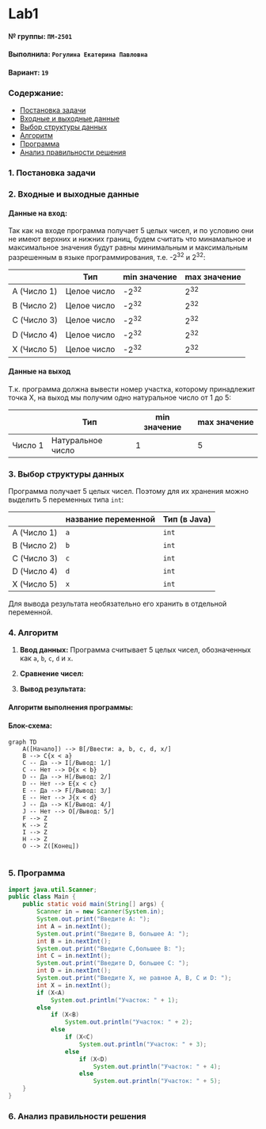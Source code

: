 # Lab1
#### № группы: `ПМ-2501`

#### Выполнила: `Рогулина Екатерина Павловна`

#### Вариант: `19`

### Cодержание:

- [Постановка задачи](#1-постановка-задачи)
- [Входные и выходные данные](#2-входные-и-выходные-данные)
- [Выбор структуры данных](#3-выбор-структуры-данных)
- [Алгоритм](#4-алгоритм)
- [Программа](#5-программа)
- [Анализ правильности решения](#6-анализ-правильности-решения)

### 1. Постановка задачи

> 
>

### 2. Входные и выходные данные
#### Данные на вход:

Так как на входе программа получает 5 целых чисел, и по условию они не имеют верхних и нижних границ, будем считать что минамальное и максимальное значения будут равны минимальным и максимальным разрешенным в языке программирования, т.е. -2<sup>32</sup> и 2<sup>32</sup>:

|             | Тип         | min значение    | max значение   |
|-------------|-------------|-----------------|----------------|
| A (Число 1) | Целое число | -2<sup>32</sup> | 2<sup>32</sup> |
| B (Число 2) | Целое число | -2<sup>32</sup> | 2<sup>32</sup> |
| C (Число 3) | Целое число | -2<sup>32</sup> | 2<sup>32</sup> |
| D (Число 4) | Целое число | -2<sup>32</sup> | 2<sup>32</sup> |
| X (Число 5) | Целое число | -2<sup>32</sup> | 2<sup>32</sup> |


#### Данные на выход
Т.к. программа должна вывести номер участка, которому принадлежит точка X, на выход мы получим одно натуральное число от 1 до 5:

|         | Тип               | min значение | max значение   |
|---------|-------------------|--------------|----------------|
| Число 1 | Натуральное число | 1            | 5              |

### 3. Выбор структуры данных

Программа получает 5 целых чисел. Поэтому для их хранения
можно выделить 5 переменных типа `int`:

|             | название переменной | Тип (в Java) | 
|-------------|---------------------|--------------|
| A (Число 1) | `a`                 | `int`        |
| B (Число 2) | `b`                 | `int`        |  
| C (Число 3) | `c`                 | `int`        |
| D (Число 4) | `d`                 | `int`        |
| X (Число 5) | `x`                 | `int`        |

Для вывода результата необязательно его хранить в отдельной переменной.

### 4. Алгоритм

1. **Ввод данных:**
  Программа считывает 5 целых чисел, обозначенных как `a`, `b`, `c`, `d` и `x`.

2. **Сравнение чисел:**  

3. **Вывод результата:**  
  

#### Алгоритм выполнения программы:

#### Блок-схема:

```mermaid
graph TD
    A([Начало]) --> B[/Ввести: a, b, c, d, x/]
    B --> C{x < a}
    C -- Да --> I[/Вывод: 1/]
    C -- Нет --> D{x < b}
    D -- Да --> H[/Вывод: 2/]
    D -- Нет --> E{x < c}
    E -- Да --> F[/Вывод: 3/]
    E -- Нет --> J{x < d}
    J -- Да --> K[/Вывод: 4/]
    J -- Нет --> O[/Вывод: 5/]
    F --> Z
    K --> Z
    I --> Z
    H --> Z
    O --> Z([Конец])
    

```

### 5. Программа

```java
import java.util.Scanner;
public class Main {
    public static void main(String[] args) {
        Scanner in = new Scanner(System.in);
        System.out.print("Введите A: ");
        int A = in.nextInt();
        System.out.print("Введите B, большее A: ");
        int B = in.nextInt();
        System.out.print("Введите C,большее B: ");
        int C = in.nextInt();
        System.out.print("Введите D, большее C: ");
        int D = in.nextInt();
        System.out.print("Введите X, не равное A, B, C и D: ");
        int X = in.nextInt();
        if (X<A)
            System.out.println("Участок: " + 1);
        else
            if (X<B)
                System.out.println("Участок: " + 2);
            else
                if (X<C)
                    System.out.println("Участок: " + 3);
                else
                    if (X<D)
                        System.out.println("Участок: " + 4);
                    else
                        System.out.println("Участок: " + 5);
    }
}
```

### 6. Анализ правильности решения
